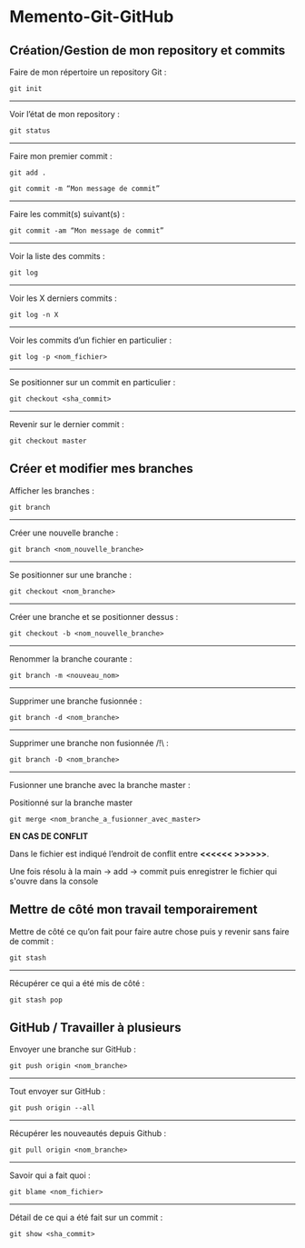 # Memento-Git-GitHub

## Création/Gestion de mon repository et commits

Faire de mon répertoire un repository Git :

`git init`

------------------

Voir l’état de mon repository :

`git status`

------------------

Faire mon premier commit :

``git add .``

``git commit -m “Mon message de commit”``

------------------

Faire les commit(s) suivant(s) :

``git commit -am “Mon message de commit”``

------------------

Voir la liste des commits :

``git log``

------------------

Voir les X derniers commits :

``git log -n X``

------------------

Voir les commits d’un fichier en particulier :

``git log -p <nom_fichier>``

------------------

Se positionner sur un commit en particulier :

``git checkout <sha_commit>``

------------------

Revenir sur le dernier commit :

``git checkout master``

## Créer et modifier mes branches

Afficher les branches :

``git branch``

------------------

Créer une nouvelle branche :

``git branch <nom_nouvelle_branche>``

------------------

Se positionner sur une branche :

``git checkout <nom_branche>``

------------------

Créer une branche et se positionner dessus :

``git checkout -b <nom_nouvelle_branche>``

------------------

Renommer la branche courante :

``git branch -m <nouveau_nom>``

------------------

Supprimer une branche fusionnée :

``git branch -d <nom_branche>``

------------------

Supprimer une branche non fusionnée /!\ :

``git branch -D <nom_branche>``

------------------

Fusionner une branche avec la branche master :

Positionné sur la branche master

``git merge <nom_branche_a_fusionner_avec_master>``

**EN CAS DE CONFLIT**

Dans le fichier est indiqué l’endroit de conflit entre **<<<<<<  >>>>>>**.

Une fois résolu à la main -> add -> commit puis enregistrer le fichier qui s'ouvre dans la console

## Mettre de côté mon travail temporairement

Mettre de côté ce qu’on fait pour faire autre chose puis y revenir sans faire de commit :

``git stash``

------------------

Récupérer ce qui a été mis de côté :

``git stash pop``

## GitHub / Travailler à plusieurs

Envoyer une branche sur GitHub :

``git push origin <nom_branche>``

------------------

Tout envoyer sur GitHub :

``git push origin --all``

------------------

Récupérer les nouveautés depuis Github :

``git pull origin <nom_branche>``

------------------

Savoir qui a fait quoi :

``git blame <nom_fichier>``

------------------

Détail de ce qui a été fait sur un commit :

``git show <sha_commit>``
